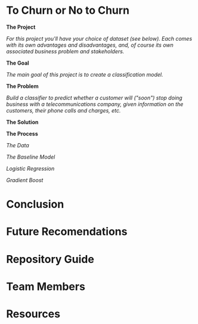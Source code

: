 # To Churn or No to Churn

**The Project**

*For this project you'll have your choice of dataset (see below). Each comes with its own advantages and disadvantages, and, of course its own associated business problem and stakeholders.*

**The Goal**

*The main goal of this project is to create a classification model.*

**The Problem**

*Build a classifier to predict whether a customer will ("soon") stop doing business with a telecommunications company, given information on the customers, their phone calls and charges, etc.* 

**The Solution**



**The Process**

*The Data*

*The Baseline Model*

*Logistic Regression*

*Gradient Boost*



# Conclusion

# Future Recomendations

# Repository Guide

# Team Members 

# Resources



